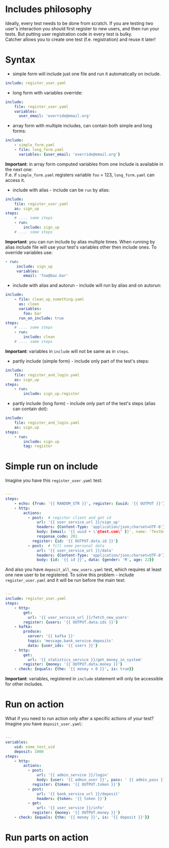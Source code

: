 # Includes philosophy
Ideally, every test needs to be done from scratch. If you are testing two user's interaction
you should first register to new users, and then run your tests. But putting user registration
code in every test is bulky.  
Catcher allows you to create one test (f.e. registration) and reuse it later!

# Syntax
* simple form will include just one file and run it automatically on include.
```yaml
include: register_user.yaml
```
* long form with variables override:
```yaml
include:
    file: register_user.yaml
    variables:
      user_email: 'override@email.org'
```
* array form with multiple includes, can contain both simple and long forms:
```yaml
include:
    - simple_form.yaml
    - file: long_form.yaml
      variables: {user_email: 'override@email.org'}
```
__Important__: in array form computed variables from one include is available in the next one:  
F.e. if `simple_form.yaml` registers variable `foo` = 123, `long_form.yaml` can access it.  
* include with alias - include can be `run` by alias:
```yaml
include:
    file: register_user.yaml
    as: sign_up
steps:
    # .... some steps
    - run: 
        include: sign_up
    # .... some steps
```
__Important__: you can run include by alias multiple times. When running by alias include file
will use your test's variables other then include ones. To override variables use:
```yaml
- run:
     include: sign_up
     variables:
        email: 'foo@baz.bar'
```
* include with alias and autorun - include will run by alias and on autorun:
```yaml
include:
    - file: clean_up_something.yaml
      as: clean
      variables:
        foo: bar
      run_on_include: true
steps:
    # .... some steps
    - run: 
        include: clean
    # .... some steps
```
__Important__: variables in `include` will not be same as in `steps`.
* partly include (simple form) - include only part of the test's steps:
```yaml
include:
    file: register_and_login.yaml
    as: sign_up
steps:
    - run:
        include: sign_up.register
```
* partly include (long form) - include only part of the test's steps (alias can contain dot):
```yaml
include:
    file: register_and_login.yaml
    as: sign.up
steps:
    - run:
        include: sign.up
        tag: register
```


# Simple run on include
Imagine you have this `register_user.yaml` test:

```yaml

---
steps:
    - echo: {from: '{{ RANDOM_STR }}', register: {uuid: '{{ OUTPUT }}'}}
    - http:
        actions:
          - post:  # register client and get id
              url: '{{ user_service_url }}/sign_up'
              headers: {Content-Type: 'application/json;charset=UTF-8'}
              body: {email: '{{ uuid + \'@test.com\' }}', name: 'TestUser', state: 'NEW}
              response_code: 201
            register: {id: '{{ OUTPUT.data.id }}'}
          - post:  # fill some personal data
              url: '{{ user_service_url }}/data'
              headers: {Content-Type: 'application/json;charset=UTF-8'}
              body: {id: '{{ id }}', data: {gender: 'M', age: 22}}
```
And also you have `deposit_all_new_users.yaml` test, which requires at least one
new user to be registered. To solve this problem - include `register_user.yaml` and it 
will be run before the main test:
```yaml

---
include: register_user.yaml
steps:
    - http: 
        get:
          url: '{{ user_service_url }}/fetch_new_users'
        register: {users: '{{ OUTPUT.data.ids }}'}
    - kafka:
        produce:
          server: '{{ kafka }}'
          topic: 'message.bank_service.deposits'
          data: {user_ids: '{{ users }}'}
    - http:
        get:
          url: '{{ statistics_service }}/get_money_in_system'
        register: {money: '{{ OUTPUT.data.money }}'}
    - check: {equals: {the: '{{ money > 0 }}', is: true}}
```
__Important__: variables, registered in `include` statement will only be accessible for other 
includes.

# Run on action
What if you need to run action only after a specific actions of your test?  
Imagine you have `deposit_user.yaml`:
```yaml

---
variables:
    uid: some_test_uid
    deposit: 1000
steps:
    - http:
        actions:
          - post:
              url: '{{ admin_service }}/login'
              body: {user: '{{ admin_user }}', pass: ' {{ admin_pass }}'}
            register: {token: '{{ OUTPUT.token }}'}
          - post:
              url: '{{ bank_service_url }}/deposit'
              headers: {token: '{{ token }}'}
          - get:
              url: '{{ user_service }}/info'
            register: {money: '{{ OUTPUT.money }}'}
    - check: {equals: {the: '{{ money }}', is: '{{ deposit }}'}}
```
<TODO>

# Run parts on action
<TODO>

